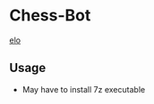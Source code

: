 # Chess-Bot

[elo](https://github.com/sciencepal/sciencepal)

## Usage
- May have to install 7z executable
